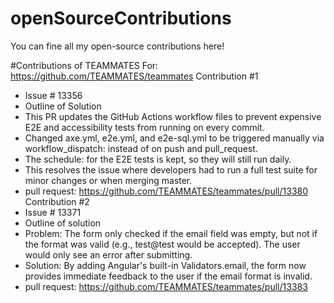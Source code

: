 # openSourceContributions
You can fine all my open-source contributions here!

#Contributions of TEAMMATES
For: https://github.com/TEAMMATES/teammates
Contribution #1
- Issue # 13356
- Outline of Solution
- This PR updates the GitHub Actions workflow files to prevent expensive E2E and accessibility tests from running on every commit.
- Changed axe.yml, e2e.yml, and e2e-sql.yml to be triggered manually via workflow_dispatch: instead of on push and pull_request.
- The schedule: for the E2E tests is kept, so they will still run daily.
- This resolves the issue where developers had to run a full test suite for minor changes or when merging master.
- pull request: https://github.com/TEAMMATES/teammates/pull/13380
Contribution #2
- Issue # 13371
- Outline of solution
- Problem: The form only checked if the email field was empty, but not if the format was valid (e.g., test@test would be accepted). The user would only see an error after submitting.
- Solution: By adding Angular's built-in Validators.email, the form now provides immediate feedback to the user if the email format is invalid.
- pull request: https://github.com/TEAMMATES/teammates/pull/13383
